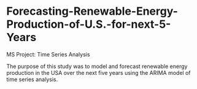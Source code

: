 # Forecasting-Renewable-Energy-Production-of-U.S.-for-next-5-Years
MS Project: Time Series Analysis

The purpose of this study was to model and forecast renewable energy production in the USA over the next five years using the ARIMA model of time series analysis.
